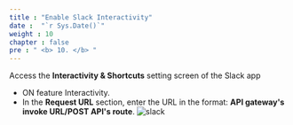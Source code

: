 ```yaml
---
title : "Enable Slack Interactivity"
date :  "`r Sys.Date()`" 
weight : 10
chapter : false
pre : " <b> 10. </b> "
---
```

 Access the **Interactivity & Shortcuts** setting screen of the Slack app
  + ON feature Interactivity.
  + In the **Request URL** section, enter the URL in the format: **API gateway's invoke URL/POST API's route**.
  ![slack](/images/slack/008.png)

